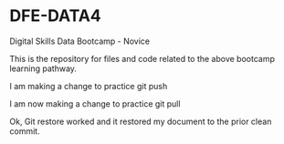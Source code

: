 # DFE-DATA4
Digital Skills Data Bootcamp - Novice

This is the repository for files and code related to the above bootcamp learning pathway.  

I am making a change to practice git push

I am now making a change to practice git pull

Ok, Git restore worked and it restored my document to the prior clean commit. 


